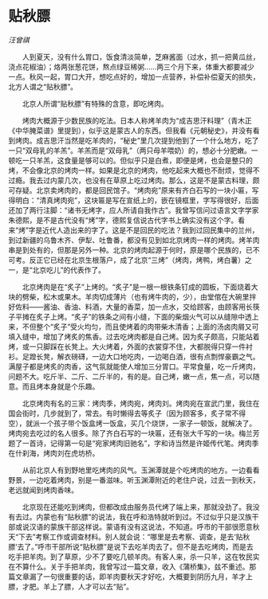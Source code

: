 # 贴秋膘

*汪曾祺*

　　人到夏天，没有什么胃口，饭食清淡简单，芝麻酱面（过水，抓一把黄瓜丝，浇点花椒油）；烙两张葱花饼，熬点绿豆稀粥……两三个月下来，体重大都要减少一点。秋风一起，胃口大开，想吃点好的，增加一点营养，补偿补偿夏天的损失，北方人谓之“贴秋膘”。

　　北京人所谓“贴秋膘”有特殊的含意，即吃烤肉。

　　烤肉大概源于少数民族的吃法。日本人称烤羊肉为“成吉思汗料理”（青木正《中华腌菜谱》里提到），似乎这是蒙古人的东西。但我看《元朝秘史》，并没有看到烤肉。成吉思汗当然是吃羊肉的，“秘史”里几次提到他到了一个什么地方，吃了一只“双母乳的羊羔”。羊羔而是“双母乳”（两只母羊喂奶）的，想必十分肥嫩。一顿吃一只羊羔，这食量是够可以的。但似乎只是白煮，即便是烤，也会是整只的烤，不会像北京的烤肉一样。如果是北京的烤肉，他吃起来大概也不耐烦，觉得不过瘾。我去过内蒙几次，也没有在草原上吃过烤肉。那么，这是不是蒙古料理，颇可存疑。北京卖烤肉的，都是回民馆子。“烤肉宛”原来有齐白石写的一块小匾，写得明白：“清真烤肉宛”，这块匾是写在宣纸上的，嵌在镜框里，字写得很好，后面还加了两行注脚：“诸书无烤字，应人所请自我作古”。我曾写信问过语言文字学家朱德熙，是不是古代没有“烤”字，德熙复信说古代字书上确实没有这个字。看来“烤”字是近代人造出来的字了。这是不是回民的吃法？我到过回民集中的兰州，到过新疆的乌鲁木齐、伊犁、吐鲁番，都没有见到如北京烤肉一样的烤肉。烤羊肉串是到处有的，但那是另外一种。北京的烤肉起源于何时，原是哪个民族的，已不可考。反正它已经在北京生根落户，成了北京“三烤”（烤肉，烤鸭，烤白薯）之一，是“北京吃儿”的代表作了。

　　北京烤肉是在“炙子”上烤的。“炙子”是一根一根铁条钉成的圆板，下面烧着大块的劈柴，松木或果木。羊肉切成薄片（也有烤牛肉的，少），由堂倌在大碗里拌好佐料——酱油、香油、料酒，大量的香菜，加一点水，交给顾客，由顾客用长筷子平摊在炙子上烤。“炙子”的铁条之间有小缝，下面的柴烟火气可以从缝隙中透上来，不但整个“炙子”受火均匀，而且使烤着的肉带柴木清香；上面的汤卤肉屑又可填入缝中，增加了烤炙的焦香。过去吃烤肉都是自己烤。因为炙子颇高，只能站着烤，或一只脚踩在长凳上。大火烤着，外面的衣裳穿不住，大都脱得只穿一件衬衫。足蹬长凳，解衣磅礴，一边大口地吃肉，一边喝白酒，很有点剽悍豪霸之气。满屋子都是烤炙的肉香，这气氛就能使人增加三分胃口。平常食量，吃一斤烤肉，问题不大。吃斤半、二斤、二斤半的，有的是。自己烤，嫩一点，焦一点，可以随意。而且烤本身就是个乐趣。

　　北京烤肉有名的三家：烤肉季，烤肉宛，烤肉刘。烤肉宛在宣武门里，我住在国会街时，几步就到了，常去。有时懒得去等炙子（因为顾客多，炙子常不得空），就派一个孩子带个饭盒烤一饭盒，买几个烧饼，一家子一顿饭，就解决了。烤肉宛去吃过的名人很多。除了齐白石写的一块匾，还有张大千写的一块。梅兰芳题了一首诗，记得第一句是“宛家烤肉旧驰名”，字和诗当然是许姬传代笔。烤肉季在什刹海，烤肉刘在虎坊桥。

　　从前北京人有到野地里吃烤肉的风气。玉渊潭就是个吃烤肉的地方。一边看看野景，一边吃着烤肉，别是一番滋味。听玉渊潭附近的老住户说，过去一到秋天，老远就闻到烤肉香味。

　　北京现在还能吃到烤肉，但都改成由服务员代烤了端上来，那就没劲了。我没有去过。内蒙也有“贴秋膘”的说法，我在呼和浩特就听到过。不过似乎只是汉族干部或说汉语的蒙族干部这样说。蒙语有没有这说法，不知道。呼市的干部很愿意秋天“下去”考察工作或调查材料。别人就会说：“哪里是去考察、调查，是去‘贴秋膘’去了。”呼市干部所说“贴秋膘”是说下去吃羊肉去了。但不是去吃烤肉，而是去吃手把羊肉。到了草原，少不了要吃几顿羊肉。有客人来，杀一只羊，这在牧民实在不算什么。关于手把羊肉，我曾写过一篇文章，收入《蒲桥集》，兹不重述。那篇文章漏了一句很重要的话，即羊肉要秋天才好吃，大概要到阴历九月，羊才上膘，才肥。羊上了膘，人才可以去“贴”。